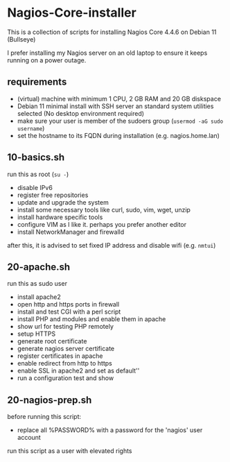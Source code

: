 # Nagios-Core-installer
This is a collection of scripts for installing Nagios Core 4.4.6 on Debian 11 (Bullseye)

I prefer installing my Nagios server on an old laptop to ensure it keeps running on a power outage.

## requirements
- (virtual) machine with minimum 1 CPU, 2 GB RAM and 20 GB diskspace
- Debian 11 minimal install with SSH server an standard system utilities selected (No desktop environment required)
- make sure your user is member of the sudoers group (`usermod -aG sudo username`)
- set the hostname to its FQDN during installation (e.g. nagios.home.lan)

## 10-basics.sh
run this as root (`su -`)
- disable IPv6
- register free repositories
- update and upgrade the system
- install some necessary tools like curl, sudo, vim, wget, unzip
- install hardware specific tools
- configure VIM as I like it. perhaps you prefer another editor
- install NetworkManager and firewalld

after this, it is advised to set fixed IP address and disable wifi (e.g. `nmtui`) 

## 20-apache.sh
run this as sudo user
- install apache2
- open http and https ports in firewall
- install and test CGI with a perl script
- install PHP and modules and enable them in apache
- show url for testing PHP remotely
- setup HTTPS
- generate root certificate
- generate nagios server certificate
- register certificates in apache
- enable redirect from http to https
- enable SSL in apache2 and set as default''
- run a configuration test and show 

## 20-nagios-prep.sh
before running this script:
- replace all %PASSWORD% with a password for the 'nagios' user account

run this script as a user with elevated rights

